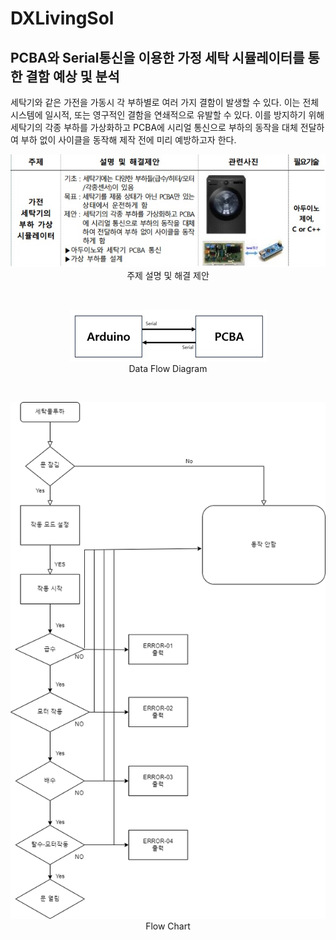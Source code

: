 # DXLivingSol
## PCBA와 Serial통신을 이용한 가정 세탁 시뮬레이터를 통한 결함 예상 및 분석<br>

세탁기와 같은 가전을 가동시 각 부하별로 여러 가지 결함이 발생할 수 있다. 이는 전체 시스템에 일시적, 또는 영구적인 결함을 연쇄적으로 유발할 수 있다. 이를 방지하기 위해 세탁기의 각종 부하를 가상화하고 PCBA에 시리얼 통신으로 부하의 동작을 대체 전달하여 부하 없이 사이클을 동작해 제작 전에 미리 예방하고자 한다. <br>
<p align="center">
  <img src="topic.jpg" alt="주제설명 및 해결 제안"><br>
  주제 설명 및 해결 제안
</p><br>
<p align="center">
  <img src="데이터흐름다이어그램.jpg" alt="Data Flow Diagram"><br>
  Data Flow Diagram
</p><br>
<p align="center">
  <img src="순서도.png" alt="Flow Chart"><br>
  Flow Chart
</p><br>
